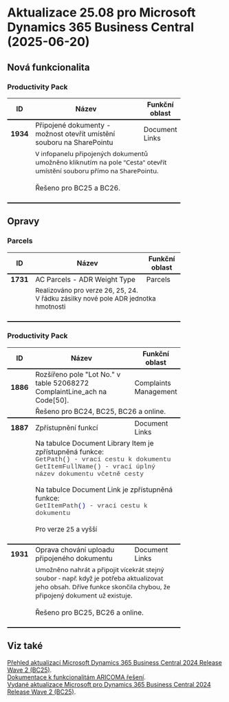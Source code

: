 ﻿# Aktualizace 25.08 pro Microsoft Dynamics 365 Business Central (2025-06-20)

## Nová funkcionalita

### Productivity Pack
<table style="width:80%"><tr><th style="width:8%">ID</th><th style="width:70%">Název</th><th style="width:22%">Funkční oblast</th></tr>
<tr>
        <td style="border-top: 2px solid #000;"><b>1934</b></td>
        <td style="border-top: 2px solid #000;">Připojené dokumenty - možnost otevřít umístění souboru na SharePointu</td>
        <td style="border-top: 2px solid #000;">Document Links</td>
        </tr><tr>
            <td style="border-bottom: 2px solid #000;"></td>
            <td style="border-bottom: 2px solid #000;" colspan="2"><div><span style="font-family:&quot;Segoe UI&quot;, -apple-system, BlinkMacSystemFont, Roboto, &quot;Helvetica Neue&quot;, Helvetica, Ubuntu, Arial, sans-serif, &quot;Apple Color Emoji&quot;, &quot;Segoe UI Emoji&quot;, &quot;Segoe UI Symbol&quot;;font-size:15px;display:inline !important;">V infopanelu připojených dokumentů umožněno kliknutím na pole &quot;Cesta&quot; otevřít umístění souboru přímo na SharePointu.</span><br> </div><div><span style="font-family:&quot;Segoe UI&quot;, -apple-system, BlinkMacSystemFont, Roboto, &quot;Helvetica Neue&quot;, Helvetica, Ubuntu, Arial, sans-serif, &quot;Apple Color Emoji&quot;, &quot;Segoe UI Emoji&quot;, &quot;Segoe UI Symbol&quot;;font-size:15px;display:inline !important;"><br></span> </div><div><div>Řešeno pro BC25 a BC26. </div> </div><div><span style="font-family:&quot;Segoe UI&quot;, -apple-system, BlinkMacSystemFont, Roboto, &quot;Helvetica Neue&quot;, Helvetica, Ubuntu, Arial, sans-serif, &quot;Apple Color Emoji&quot;, &quot;Segoe UI Emoji&quot;, &quot;Segoe UI Symbol&quot;;font-size:15px;display:inline !important;"><br></span> </div></td>
            </tr> </table>

## Opravy

### Parcels
<table style="width:80%"><tr><th style="width:8%">ID</th><th style="width:70%">Název</th><th style="width:22%">Funkční oblast</th></tr>
<tr>
        <td style="border-top: 2px solid #000;"><b>1731</b></td>
        <td style="border-top: 2px solid #000;">AC Parcels - ADR Weight Type</td>
        <td style="border-top: 2px solid #000;">Parcels</td>
        </tr><tr>
            <td style="border-bottom: 2px solid #000;"></td>
            <td style="border-bottom: 2px solid #000;" colspan="2"><div><div style="box-sizing:border-box;margin:0px;font-size:15px;">Realizováno pro verze 26, 25, 24. </div><div style="box-sizing:border-box;margin:0px;font-size:15px;">V řádku zásilky nové pole ADR jednotka hmotnosti </div><br> </div></td>
            </tr> </table>

### Productivity Pack
<table style="width:80%"><tr><th style="width:8%">ID</th><th style="width:70%">Název</th><th style="width:22%">Funkční oblast</th></tr>
<tr>
        <td style="border-top: 2px solid #000;"><b>1886</b></td>
        <td style="border-top: 2px solid #000;">Rozšířeno pole "Lot No." v table 52068272 ComplaintLine_ach na Code[50]. </td>
        <td style="border-top: 2px solid #000;">Complaints Management</td>
        </tr><tr>
            <td style="border-bottom: 2px solid #000;"></td>
            <td style="border-bottom: 2px solid #000;" colspan="2"><div>Řešeno pro BC24, BC25, BC26 a online. </div></td>
            </tr><tr>
        <td style="border-top: 2px solid #000;"><b>1887</b></td>
        <td style="border-top: 2px solid #000;">Zpřístupnění funkcí</td>
        <td style="border-top: 2px solid #000;">Document Links</td>
        </tr><tr>
            <td style="border-bottom: 2px solid #000;"></td>
            <td style="border-bottom: 2px solid #000;" colspan="2"><div>Na tabulce Document Library Item je zpřístupněná funkce: </div><div style="box-sizing:border-box;margin:0px;font-size:15px;"><div style="box-sizing:border-box;color:rgb(59, 59, 59);font-family:Consolas, &quot;Courier New&quot;, monospace;font-weight:normal;"><div style="box-sizing:border-box;"><span style="box-sizing:border-box;">GetPath() - vrací cestu k dokumentu</span> </div><div style="box-sizing:border-box;"><span style="box-sizing:border-box;">GetItemFullName() - vrací úplný název dokumentu včetně cesty</span> </div><div style="box-sizing:border-box;"><span style="box-sizing:border-box;"><br style="box-sizing:border-box;"></span> </div> </div> </div><div>Na tabulce Document Link je zpřístupněná funkce:<br style="box-sizing:border-box;"> </div><div style="box-sizing:border-box;margin:0px;font-size:15px;"><div style="box-sizing:border-box;color:rgb(59, 59, 59);font-family:Consolas, &quot;Courier New&quot;, monospace;font-weight:normal;"><div style="box-sizing:border-box;"> </div><div style="box-sizing:border-box;"><span style="box-sizing:border-box;"><span style="box-sizing:border-box;display:inline !important;"><div style="box-sizing:border-box;"><div style="box-sizing:border-box;"><span style="box-sizing:border-box;">GetItemPath</span><span style="box-sizing:border-box;color:rgb(0, 0, 255);">()&nbsp;<span style="box-sizing:border-box;color:rgb(59, 59, 59);display:inline !important;">- vrací cestu k dokumentu</span></span> </div> </div></span></span> </div> </div> </div><div style="box-sizing:border-box;margin:0px;font-size:15px;"><br style="box-sizing:border-box;"> </div><div style="box-sizing:border-box;margin:0px;font-size:15px;">Pro verze 25 a vyšší </div><br></td>
            </tr><tr>
        <td style="border-top: 2px solid #000;"><b>1931</b></td>
        <td style="border-top: 2px solid #000;">Oprava chování uploadu připojeného dokumentu</td>
        <td style="border-top: 2px solid #000;">Document Links</td>
        </tr><tr>
            <td style="border-bottom: 2px solid #000;"></td>
            <td style="border-bottom: 2px solid #000;" colspan="2"><div><span style="font-family:&quot;Segoe UI&quot;, -apple-system, BlinkMacSystemFont, Roboto, &quot;Helvetica Neue&quot;, Helvetica, Ubuntu, Arial, sans-serif, &quot;Apple Color Emoji&quot;, &quot;Segoe UI Emoji&quot;, &quot;Segoe UI Symbol&quot;;font-size:15px;display:inline !important;">Umožněno nahrát a připojit vícekrát stejný soubor - např. když je potřeba aktualizovat jeho obsah. Dříve funkce skončila chybou, že připojený dokument už existuje.</span><br> </div><div><span style="font-family:&quot;Segoe UI&quot;, -apple-system, BlinkMacSystemFont, Roboto, &quot;Helvetica Neue&quot;, Helvetica, Ubuntu, Arial, sans-serif, &quot;Apple Color Emoji&quot;, &quot;Segoe UI Emoji&quot;, &quot;Segoe UI Symbol&quot;;font-size:15px;display:inline !important;"><br></span> </div><div><div>Řešeno pro BC25, BC26 a
online. </div> </div><div><span style="font-family:&quot;Segoe UI&quot;, -apple-system, BlinkMacSystemFont, Roboto, &quot;Helvetica Neue&quot;, Helvetica, Ubuntu, Arial, sans-serif, &quot;Apple Color Emoji&quot;, &quot;Segoe UI Emoji&quot;, &quot;Segoe UI Symbol&quot;;font-size:15px;display:inline !important;"><br></span> </div></td>
            </tr> </table>

## Viz také 

[Přehled aktualizací Microsoft Dynamics 365 Business Central 2024 Release Wave 2 (BC25)](Updates-bc25.md).  
[Dokumentace k funkcionalitám ARICOMA řešení](https://www.aricoma.com/docs/cs-cz/dynamics365/business-central/Solutions/solutions.html).    
[Vydané aktualizace Microsoft pro Dynamics 365 Business Central 2024 Release Wave 2 (BC25)](https://learn.microsoft.com/en-us/dynamics365/business-central/dev-itpro/whatsnew/whatsnew-update-25-1). 

